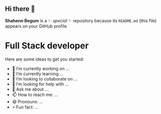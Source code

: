 ## Hi there 👋


**Shahenn Begum** is a ✨ _special_ ✨ repository because its `README.md` (this file) appears on your GitHub profile.
<h1>Full Stack developer</h1>
Here are some ideas to get you started:

- 🔭 I’m currently working on ...
- 🌱 I’m currently learning ...
- 👯 I’m looking to collaborate on ...
- 🤔 I’m looking for help with ...
- 💬 Ask me about ...
- 📫 How to reach me: ...
- 😄 Pronouns: ...
- ⚡ Fun fact: ...

